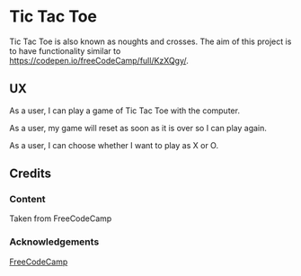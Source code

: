 # Tic Tac Toe

Tic Tac Toe is also known as noughts and crosses.  The aim of this project is to have functionality
similar to https://codepen.io/freeCodeCamp/full/KzXQgy/.

## UX

As a user, I can play a game of Tic Tac Toe with the computer.

As a user, my game will reset as soon as it is over so I can play again.

As a user, I can choose whether I want to play as X or O.

## Credits

### Content

Taken from FreeCodeCamp

### Acknowledgements

[FreeCodeCamp](https://www.freecodecamp.org)
